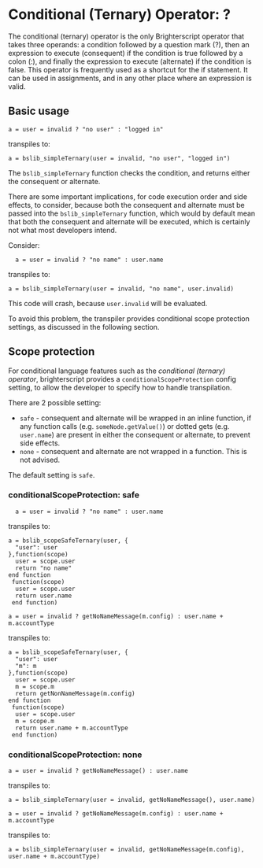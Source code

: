 # Conditional (Ternary) Operator: ?
The conditional (ternary) operator is the only Brighterscript operator that takes three operands: a condition followed by a question mark (?), then an expression to execute (consequent) if the condition is true followed by a colon (:), and finally the expression to execute (alternate) if the condition is false. This operator is frequently used as a shortcut for the if statement. It can be used in assignments, and in any other place where an expression is valid.

## Basic usage

```BrighterScript
a = user = invalid ? "no user" : "logged in"
```

transpiles to: 

```BrightScript
a = bslib_simpleTernary(user = invalid, "no user", "logged in")
```

The `bslib_simpleTernary` function checks the condition, and returns either the consequent or alternate.

There are some important implications, for code execution order and side effects, to consider, because both the consequent and alternate must be passed into the `bslib_simpleTernary` function, which would by default mean that both the consequent and alternate will be executed, which is certainly not what most developers intend.

Consider:

```Brighterscript
  a = user = invalid ? "no name" : user.name
```

transpiles to:
```BrightScript
a = bslib_simpleTernary(user = invalid, "no name", user.invalid)
```

This code will crash, because `user.invalid` will be evaluated.

To avoid this problem, the transpiler provides conditional scope protection settings, as discussed in the following section.

## Scope protection

For conditional language features such as the _conditional (ternary) operator_, brighterscript provides a `conditionalScopeProtection` config setting, to allow the developer to specify how to handle transpilation.

There are 2 possible setting:

  * `safe` - consequent and alternate will be wrapped in an inline function, if any function calls (e.g. `someNode.getValue()`) or dotted gets (e.g. `user.name`) are present in either the consequent or alternate, to prevent side effects.
  * `none` - consequent and alternate are not wrapped in a function. This is not advised.

The default setting is `safe`.


### conditionalScopeProtection: safe

```BrighterScript
  a = user = invalid ? "no name" : user.name
```

transpiles to: 

```BrightScript
a = bslib_scopeSafeTernary(user, {
  "user": user
},function(scope)
  user = scope.user
  return "no name"
end function
 function(scope)
  user = scope.user
  return user.name
 end function) 
```

```BrighterScript
a = user = invalid ? getNoNameMessage(m.config) : user.name + m.accountType
```

transpiles to: 

```BrightScript
a = bslib_scopeSafeTernary(user, {
  "user": user
  "m": m
},function(scope)
  user = scope.user
  m = scope.m
  return getNonNameMessage(m.config)
end function
 function(scope)
  user = scope.user
  m = scope.m
  return user.name + m.accountType
 end function) 
```

### conditionalScopeProtection: none

```BrighterScript
a = user = invalid ? getNoNameMessage() : user.name
```

transpiles to: 

```BrightScript
a = bslib_simpleTernary(user = invalid, getNoNameMessage(), user.name)
```

```BrighterScript
a = user = invalid ? getNoNameMessage(m.config) : user.name + m.accountType
```

transpiles to: 

```BrightScript
a = bslib_simpleTernary(user = invalid, getNoNameMessage(m.config), user.name + m.accountType)
```
